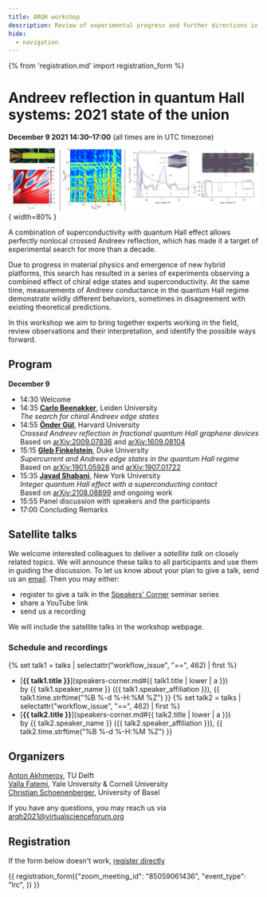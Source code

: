 ```yaml
---
title: ARQH workshop
description: Review of experimental progress and further directions in search of Andreev reflection in quantum Hall systems
hide:
  - navigation
---
```

{% from 'registration.md' import registration_form %}
# Andreev reflection in quantum Hall systems: 2021 state of the union 
**<time data-format="MMMM D YYYY H:mm" datetime="2021-12-09T14:30:00+00:00">December 9 2021 14:30</time>–<time data-format="H:mm" datetime="2021-12-09T17:00:00+00:00">17:00</time>** (all times are in <span id="timezone">UTC</span> timezone)

![Collage of Andreev quantum Hall systems](media/arqh_collage.svg){ width=80% }

A combination of superconductivity with quantum Hall effect allows perfectly nonlocal crossed Andreev reflection, which has made it a target of experimental search for more than a decade.

Due to progress in material physics and emergence of new hybrid platforms, this search has resulted in a series of
experiments observing a combined effect of chiral edge states and superconductivity.
At the same time, measurements of Andreev conductance in the quantum Hall regime demonstrate wildly different behaviors,
sometimes in disagreement with existing theoretical predictions.

In this workshop we aim to bring together experts working in the field, review observations and their interpretation, and identify the possible ways forward.

## Program

**<time data-format="MMMM D" datetime="2021-12-09T14:30:00+00:00">December 9</time>**

- <time data-format="H:mm" datetime="2021-12-09T14:30:00+00:00">14:30</time> Welcome
- <time data-format="H:mm" datetime="2021-12-09T14:35:00+00:00">14:35</time>    [**Carlo Beenakker**](https://www.lorentz.leidenuniv.nl/beenakker/), Leiden University  
    *The search for chiral Andreev edge states*  
- <time data-format="H:mm" datetime="2021-12-09T14:55:00+00:00">14:55</time>    [**Önder Gül**](https://kim.physics.harvard.edu/people/onder-gul), Harvard University  
    *Crossed Andreev reflection in fractional quantum Hall graphene devices*    
    Based on [arXiv:2009.07836](https://arxiv.org/abs/2009.07836) and [arXiv:1609.08104](https://arxiv.org/abs/1609.08104)   
- <time data-format="H:mm" datetime="2021-12-09T15:15:00+00:00">15:15</time>    [**Gleb Finkelstein**](http://webhome.phy.duke.edu/~gleb/), Duke University  
    *Supercurrent and Andreev edge states in the quantum Hall regime*    
    Based on [arXiv:1901.05928](https://arxiv.org/abs/1901.05928) and [arXiv:1907.01722](https://arxiv.org/abs/1907.01722)   
- <time data-format="H:mm" datetime="2021-12-09T15:35:00+00:00">15:35</time>    [**Javad Shabani**](https://wp.nyu.edu/shabanilab/), New York University  
    *Integer quantum Hall effect with a superconducting contact*    
    Based on [arXiv:2108.08899](https://arxiv.org/abs/2108.08899) and ongoing work
- <time data-format="H:mm" datetime="2021-12-09T15:55:00+00:00">15:55</time> Panel discussion with speakers and the participants
- <time data-format="H:mm" datetime="2021-12-09T17:00:00+00:00">17:00</time> Concluding Remarks

## Satellite talks

We welcome interested colleagues to deliver a *satellite talk* on closely related topics.
We will announce these talks to all participants and use them in guiding the discussion.
To let us know about your plan to give a talk, send us an [email](mailto:arqh2021@virtualscienceforum.org).
Then you may either:

- register to give a talk in the [Speakers' Corner](speakers-corner.md) seminar series
- share a YouTube link
- send us a recording

We will include the satellite talks in the workshop webpage.

### Schedule and recordings

{% set talk1 = talks | selectattr("workflow_issue", "==", 462) | first %}
- [**{{ talk1.title }}**](speakers-corner.md#{{ talk1.title | lower | a }})  
  by {{ talk1.speaker_name }} ({{ talk1.speaker_affiliation }}), <time datetime="{{ talk1.time.isoformat() }}">{{ talk1.time.strftime("%B %-d %-H:%M %Z") }}</time>
{% set talk2 = talks | selectattr("workflow_issue", "==", 462) | first %}
- [**{{ talk2.title }}**](speakers-corner.md#{{ talk2.title | lower | a }})  
  by {{ talk2.speaker_name }} ({{ talk2.speaker_affiliation }}), <time datetime="{{ talk2.time.isoformat() }}">{{ talk2.time.strftime("%B %-d %-H:%M %Z") }}</time>

## Organizers

[Anton Akhmerov](https://antonakhmerov.org/), TU Delft  
[Valla Fatemi](https://fatemilab.aep.cornell.edu/), Yale University & Cornell University  
[Christian Schoenenberger](https://nanoelectronics.unibas.ch/), University of Basel

If you have any questions, you may reach us via arqh2021@virtualscienceforum.org

## Registration

If the form below doesn't work, [register directly](https://virtualscienceforum-org.zoom.us/meeting/register/tZEtcuCoqDouGdLJm2C58iiI86McJMYmmC3h)

{{ registration_form({"zoom_meeting_id": "85059061436", "event_type": "lrc", }) }}
